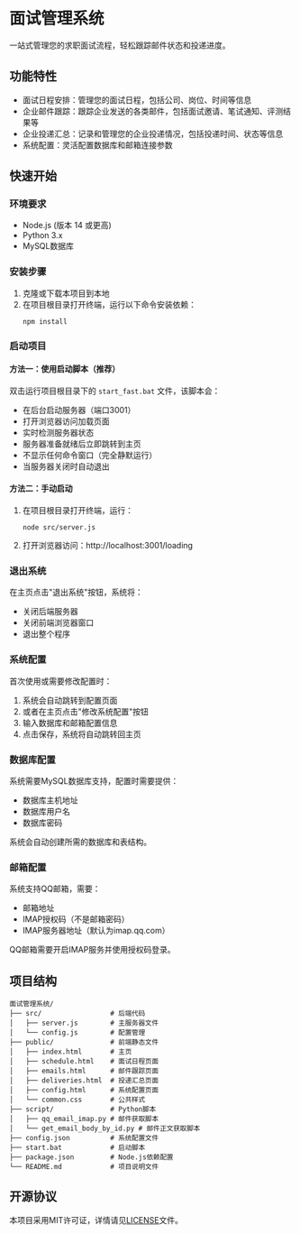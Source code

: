# 面试管理系统

一站式管理您的求职面试流程，轻松跟踪邮件状态和投递进度。

## 功能特性

- 面试日程安排：管理您的面试日程，包括公司、岗位、时间等信息
- 企业邮件跟踪：跟踪企业发送的各类邮件，包括面试邀请、笔试通知、评测结果等
- 企业投递汇总：记录和管理您的企业投递情况，包括投递时间、状态等信息
- 系统配置：灵活配置数据库和邮箱连接参数

## 快速开始

### 环境要求

- Node.js (版本 14 或更高)
- Python 3.x
- MySQL数据库

### 安装步骤

1. 克隆或下载本项目到本地
2. 在项目根目录打开终端，运行以下命令安装依赖：
   ```
   npm install
   ```

### 启动项目

#### 方法一：使用启动脚本（推荐）

双击运行项目根目录下的 `start_fast.bat` 文件，该脚本会：
- 在后台启动服务器（端口3001）
- 打开浏览器访问加载页面
- 实时检测服务器状态
- 服务器准备就绪后立即跳转到主页
- 不显示任何命令窗口（完全静默运行）
- 当服务器关闭时自动退出

#### 方法二：手动启动

1. 在项目根目录打开终端，运行：
   ```
   node src/server.js
   ```
2. 打开浏览器访问：http://localhost:3001/loading

### 退出系统

在主页点击"退出系统"按钮，系统将：
- 关闭后端服务器
- 关闭前端浏览器窗口
- 退出整个程序

### 系统配置

首次使用或需要修改配置时：
1. 系统会自动跳转到配置页面
2. 或者在主页点击"修改系统配置"按钮
3. 输入数据库和邮箱配置信息
4. 点击保存，系统将自动跳转回主页

### 数据库配置

系统需要MySQL数据库支持，配置时需要提供：
- 数据库主机地址
- 数据库用户名
- 数据库密码

系统会自动创建所需的数据库和表结构。

### 邮箱配置

系统支持QQ邮箱，需要：
- 邮箱地址
- IMAP授权码（不是邮箱密码）
- IMAP服务器地址（默认为imap.qq.com）

QQ邮箱需要开启IMAP服务并使用授权码登录。

## 项目结构

```
面试管理系统/
├── src/                 # 后端代码
│   ├── server.js        # 主服务器文件
│   └── config.js        # 配置管理
├── public/              # 前端静态文件
│   ├── index.html       # 主页
│   ├── schedule.html    # 面试日程页面
│   ├── emails.html      # 邮件跟踪页面
│   ├── deliveries.html  # 投递汇总页面
│   ├── config.html      # 系统配置页面
│   └── common.css       # 公共样式
├── script/              # Python脚本
│   ├── qq_email_imap.py # 邮件获取脚本
│   └── get_email_body_by_id.py # 邮件正文获取脚本
├── config.json          # 系统配置文件
├── start.bat            # 启动脚本
├── package.json         # Node.js依赖配置
└── README.md            # 项目说明文件
```

## 开源协议

本项目采用MIT许可证，详情请见[LICENSE](LICENSE)文件。